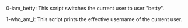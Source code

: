0-iam_betty: This script switches the current user to user "betty".

1-who_am_i: This script prints the effective username of the current user.